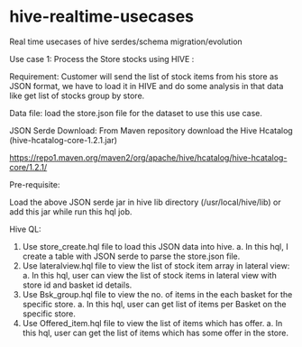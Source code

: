 # hive-realtime-usecases
Real time usecases of hive serdes/schema migration/evolution

Use case 1:
Process the Store stocks using HIVE :

Requirement: 
Customer will send the list of stock items from his store as JSON format, we have to load it in HIVE and do some analysis in that data like get list of stocks group by store.

Data file:
load the store.json file for the dataset to use this use case.

JSON Serde Download:
From Maven repository download the Hive Hcatalog (hive-hcatalog-core-1.2.1.jar)

https://repo1.maven.org/maven2/org/apache/hive/hcatalog/hive-hcatalog-core/1.2.1/

Pre-requisite:

Load the above JSON serde jar in hive lib directory (/usr/local/hive/lib) or add this jar while run this hql job.

Hive QL:
1. Use store_create.hql file to load this JSON data into hive.
   a. In this hql, I create a table with JSON serde to parse the store.json file.
2. Use lateralview.hql file to view the list of stock item array in lateral view:
   a. In this hql, user can view the list of stock items in lateral view with store id and basket id details.
3. Use Bsk_group.hql file to view the no. of items in the each basket for the specific store.
   a. In this hql, user can get list of items per Basket on the specific store.
4. Use Offered_item.hql file to view the list of items which has offer.
   a. In this hql, user can get the list of items which has some offer in the store.
